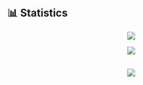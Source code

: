 ## 📊 Statistics
<div align="center">

![](https://github-readme-streak-stats.herokuapp.com/?user=switchful&count_private=true&show_icons=true&theme=tokyonight&hide_border=true&hide_title=true)

![](https://github-readme-stats.vercel.app/api?username=switchful&include_all_commits=true&show_icons=true&hide_border=true&hide_title=true&count_private=true&theme=tokyonight)

![](https://github-readme-stats.vercel.app/api/top-langs/?username=switchful&layout=compact&count_private=true&langs_count=8&hide_border=true&theme=tokyonight)
---

</div>
